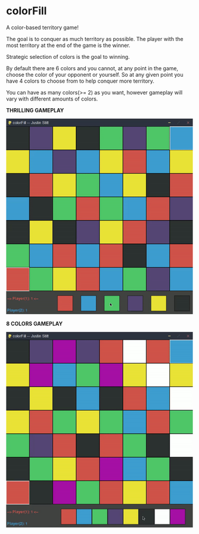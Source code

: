 # colorFill
A color-based territory game!

The goal is to conquer as much territory as possible. The player with the most territory at the end of the game is the winner.

Strategic selection of colors is the goal to winning.

By default there are 6 colors and you cannot, at any point in the game, choose the color of your opponent or yourself. So at any given point you have 4 colors to choose from to help conquer more territory.

You can have as many colors(>= 2) as you want, however gameplay will vary with different amounts of colors.

**THRILLING GAMEPLAY**

![](colorFillGIF.gif)


**8 COLORS GAMEPLAY**

![](colorFillGIF2.gif)

